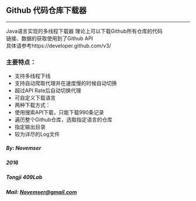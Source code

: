 ## Github 代码仓库下载器
---
Java语言实现的多线程下载器 理论上可以下载Github所有仓库的代码   
链接、数据的获取使用到了Github API  
具体请参考https://developer.github.com/v3/
### 主要特点：
 - 支持多线程下线
 - 支持自动爬取代理并在速度慢的时候自动切换
 - 超过API Rate后自动切换代理
 - 可自定义下载语言
 - 两种下载方式：
  - 使用搜索API下载，只能下载990条记录
  - 遍历整个Github仓库，选取指定语言的仓库
 - 指定输出目录
 - 较为详尽的Log文件

##### By: Novemser
##### 2016
##### Tongji 409Lab
##### Mail: Novemser@gmail.com
